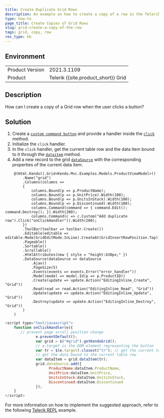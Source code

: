 ```yaml
---
title: Create Duplicate Grid Rows
description: An example on how to create a copy of a row in the Telerik UI Grid for {{ site.framework }}.
type: how-to
page_title: Create Copies of Grid Rows
slug: grid-create-a-copy-of-the-row
tags: grid, copy, row
res_type: kb
---
```


## Environment

<table>
	<tr>
		<td>Product Version</td>
		<td>2021.3.1109</td>
	</tr>
	<tr>
		<td>Product</td>
		<td>Telerik {{site.product_short}} Grid</td>
	</tr>
</table>

## Description

How can I create a copy of a Grid row when the user clicks a button?

## Solution

1. Create a [`custom command button`](https://docs.telerik.com/kendo-ui/api/javascript/ui/grid/configuration/columns.command#columnscommand) and provide a handler inside the [`click`](https://docs.telerik.com/kendo-ui/api/javascript/ui/grid/configuration/columns.command#columnscommandclick) method.
1. Initialize the `click` handler.
1. In the `click` handler, get the current table row and the data item bound to it through the [`dataitem`](https://docs.telerik.com/kendo-ui/api/javascript/ui/grid/methods/dataitem) method.
1. Add a new record to the grid [`dataSource`](https://docs.telerik.com/kendo-ui/api/javascript/ui/grid/configuration/datasource) with the corresponding properties of the current data item. 

```Index.cshtml
	@(Html.Kendo().Grid<Kendo.Mvc.Examples.Models.ProductViewModel>()
	    .Name("grid")
	    .Columns(columns =>
	    {
	        columns.Bound(p => p.ProductName);
	        columns.Bound(p => p.UnitPrice).Width(100);
	        columns.Bound(p => p.UnitsInStock).Width(100);
	        columns.Bound(p => p.Discontinued).Width(100);
	        columns.Command(command => { command.Edit(); command.Destroy(); }).Width(200);
	        columns.Command(c => c.Custom("Add duplicate row").Click("onClickHandler")).Width(200);
	    })
	    .ToolBar(toolbar => toolbar.Create())
	    .Editable(editable => editable.Mode(GridEditMode.InLine).CreateAt(GridInsertRowPosition.Top))
	    .Pageable()
	    .Sortable()
	    .Scrollable()
	    .HtmlAttributes(new { style = "height:430px;" })
	    .DataSource(dataSource => dataSource
	        .Ajax()
	        .PageSize(5)
	        .Events(events => events.Error("error_handler"))
	        .Model(model => model.Id(p => p.ProductID))
	        .Create(update => update.Action("EditingInline_Create", "Grid"))
	        .Read(read => read.Action("EditingInline_Read", "Grid"))
	        .Update(update => update.Action("EditingInline_Update", "Grid"))
	        .Destroy(update => update.Action("EditingInline_Destroy", "Grid"))
	    )
	)
```
```script.js
<script type="text/javascript">
	function onClickHandler(e){
	   // prevent page scroll position change
	          e.preventDefault();
	          var grid = $("#grid").getKendoGrid();
	          // e.target is the DOM element representing the button
	          var tr = $(e.target).closest("tr"); // get the current table row (tr)
	          // get the data bound to the current table row
	          var dataItem = grid.dataItem(tr);
	          grid.dataSource.add({
	                ProductName:dataItem.ProductName,
	                UnitPrice:dataItem.UnitPrice,
	                UnitsInStock:dataItem.UnitsInStock,
	                Discontinued:dataItem.Discontinued
	          });
	}
</script>
```
For more information on how to implement the suggested approach, refer to the following [Telerik REPL](https://netcorerepl.telerik.com/mFvcYAaB11ZFNfF510) example.
